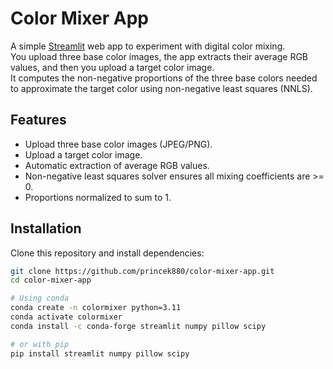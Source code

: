 # Color Mixer App

A simple [Streamlit](https://streamlit.io) web app to experiment with digital color mixing.  
You upload three base color images, the app extracts their average RGB values, and then you upload a target color image.  
It computes the non-negative proportions of the three base colors needed to approximate the target color using non-negative least squares (NNLS).

## Features
- Upload three base color images (JPEG/PNG).
- Upload a target color image.
- Automatic extraction of average RGB values.
- Non-negative least squares solver ensures all mixing coefficients are >= 0.
- Proportions normalized to sum to 1.

## Installation

Clone this repository and install dependencies:

```bash
git clone https://github.com/princek880/color-mixer-app.git
cd color-mixer-app

# Using conda
conda create -n colormixer python=3.11
conda activate colormixer
conda install -c conda-forge streamlit numpy pillow scipy

# or with pip
pip install streamlit numpy pillow scipy
